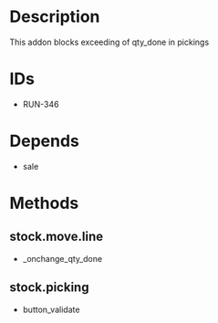 # Description
This addon blocks exceeding of qty_done in pickings

# IDs

- RUN-346

# Depends
- sale

# Methods
## stock.move.line
- _onchange_qty_done

## stock.picking
- button_validate
